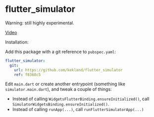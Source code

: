 # flutter_simulator

Warning: still highly experimental.

[Video](./assets/demo.mp4)

Installation:

Add this package with a git reference to `pubspec.yaml`:

```yaml
flutter_simulator:
  git:
    url: https://github.com/kekland/flutter_simulator
    ref: f8368c5
```

Edit `main.dart` or create another entrypoint (something like `simulator.main.dart`), and tweak a couple of things:

- Instead of calling `WidgetsFlutterBinding.ensureInitialized()`, call `SimulatorWidgetsBinding.ensureInitialized()`.
- Instead of calling `runApp(...)`, call `runFlutterSimulatorApp(...)`